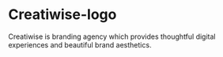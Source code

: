 # Creatiwise-logo
Creatiwise is branding agency which provides thoughtful digital experiences and beautiful brand aesthetics.
